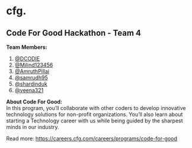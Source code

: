 # cfg.
## Code For Good Hackathon - Team 4

**Team Members:**  
1) [@DCODIE](https://github.com/DCODIE)
2) [@Milind123456](https://github.com/Milind123456)
3) [@AmruthPillai](https://github.com/AmruthPillai)
4) [@samrudh95](https://github.com/samrudh95)
5) [@shardinduk](https://github.com/shardinduk)
6) [@veena321](https://github.com/veena321)

**About Code For Good:**  
In this program, you’ll collaborate with other coders to develop innovative technology solutions for non-profit organizations. You’ll also learn about starting a Technology career with us while being guided by the sharpest minds in our industry.

Read more: https://careers.cfg.com/careers/programs/code-for-good
